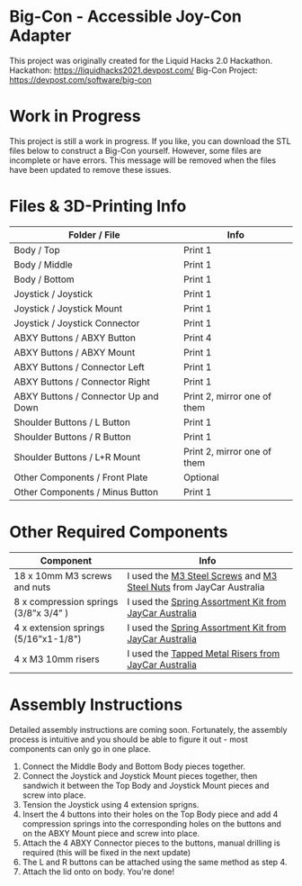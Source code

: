 # Big-Con - Accessible Joy-Con Adapter

This project was originally created for the Liquid Hacks 2.0 Hackathon.
Hackathon: https://liquidhacks2021.devpost.com/
Big-Con Project: https://devpost.com/software/big-con
# Work in Progress
This project is still a work in progress. If you like, you can download the STL files below to construct a Big-Con yourself. However, some files are incomplete or have errors. This message will be removed when the files have been updated to remove these issues.

# Files & 3D-Printing Info

| Folder / File | Info |
|--|--|
| Body / Top | Print 1 |
| Body / Middle | Print 1 |
| Body / Bottom | Print 1 |
| Joystick / Joystick | Print 1 |
| Joystick / Joystick Mount | Print 1 |
| Joystick / Joystick Connector | Print 1 |
| ABXY Buttons / ABXY Button | Print 4 |
| ABXY Buttons / ABXY Mount | Print 1 |
| ABXY Buttons / Connector Left | Print 1 |
| ABXY Buttons / Connector Right | Print 1 |
| ABXY Buttons / Connector Up and Down | Print 2, mirror one of them |
| Shoulder Buttons / L Button | Print 1 |
| Shoulder Buttons / R Button | Print 1 |
| Shoulder Buttons / L+R Mount | Print 2, mirror one of them |
| Other Components / Front Plate | Optional |
| Other Components / Minus Button | Print 1 |

# Other Required Components
| Component | Info |
|--|--|
| 18 x 10mm M3 screws and nuts | I used the [M3 Steel Screws](https://www.jaycar.com.au/m3-x-10mm-steel-screws-pk-25/p/HP0403?pos=4&queryId=bbb01f1f3398080cc0d707f5cc60712a&sort=relevance) and [M3 Steel Nuts](https://www.jaycar.com.au/m3-steel-nuts-pk-25/p/HP0425?pos=2&queryId=7d63a500b481f13155d6a6aa7de9ad5d&sort=relevance) from JayCar Australia |
| 8 x compression springs (3/8”x 3/4” ) | I used the [Spring Assortment Kit from JayCar Australia](https://www.jaycar.com.au/200-piece-spring-assortment/p/HP0638) |
| 4 x extension springs (5/16”x1-1/8") | I used the [Spring Assortment Kit from JayCar Australia](https://www.jaycar.com.au/200-piece-spring-assortment/p/HP0638) |
| 4 x M3 10mm risers | I used the [Tapped Metal Risers from JayCar Australia](https://www.jaycar.com.au/m3-x-10mm-tapped-metal-spacers-pk8/p/HP0900?pos=10&queryId=ec55c7631aecdba57f3a26d289d0433e&sort=relevance) |
# Assembly Instructions
Detailed assembly instructions are coming soon. Fortunately, the assembly process is intuitive and you should be able to figure it out - most components can only go in one place.
1. Connect the Middle Body and Bottom Body pieces together.
2. Connect the Joystick and Joystick Mount pieces together, then sandwich it between the Top Body and Joystick Mount pieces and screw into place.
3. Tension the Joystick using 4 extension sprigns.
4. Insert the 4 buttons into their holes on the Top Body piece and add 4 compression springs into the corresponding holes on the buttons and on the ABXY Mount piece and screw into place.
5. Attach the 4 ABXY Connector pieces to the buttons, manual drilling is required (this will be fixed in the next update)
6. The L and R buttons can be attached using the same method as step 4.
7. Attach the lid onto on body. You're done!
